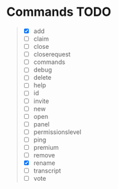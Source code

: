 # Commands TODO

>- [X] add<br>
>- [ ] claim<br>
>- [ ] close<br>
>- [ ] closerequest<br>
>- [ ] commands<br>
>- [ ] debug<br>
>- [ ] delete<br>
>- [ ] help<br>
>- [ ] id<br>
>- [ ] invite<br>
>- [ ] new<br>
>- [ ] open<br>
>- [ ] panel<br>
>- [ ] permissionslevel<br>
>- [ ] ping<br>
>- [ ] premium<br>
>- [ ] remove<br>
>- [X] rename<br>
>- [ ] transcript<br>
>- [ ] vote<br>

